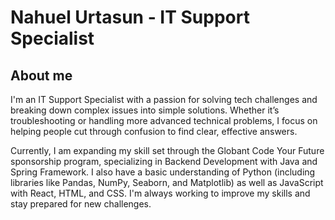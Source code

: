 # Nahuel Urtasun - IT Support Specialist

## About me
I'm an IT Support Specialist with a passion for solving tech challenges and breaking down complex issues into simple solutions. Whether it’s troubleshooting or handling more advanced technical problems, I focus on helping people cut through confusion to find clear, effective answers.

Currently, I am expanding my skill set through the Globant Code Your Future sponsorship program, specializing in Backend Development with Java and Spring Framework. I also have a basic understanding of Python (including libraries like Pandas, NumPy, Seaborn, and Matplotlib) as well as JavaScript with React, HTML, and CSS. I'm always working to improve my skills and stay prepared for new challenges.


